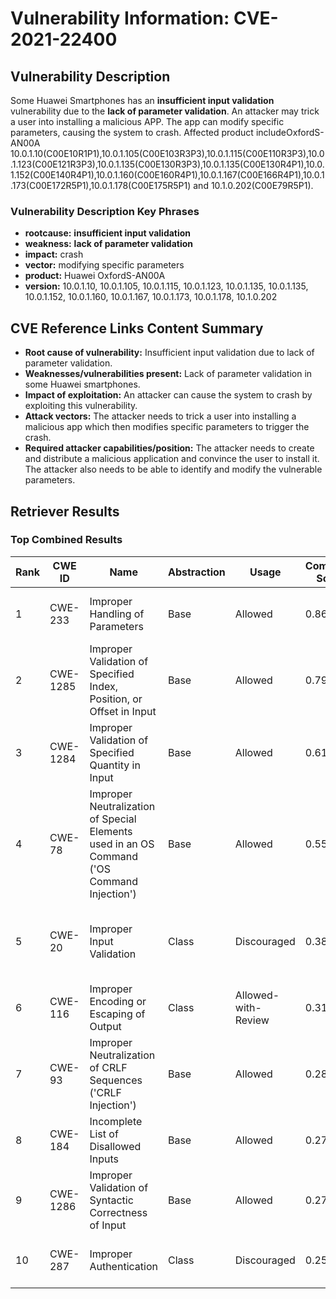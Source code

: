 # Vulnerability Information: CVE-2021-22400

## Vulnerability Description
Some Huawei Smartphones has an **insufficient input validation** vulnerability due to the **lack of parameter validation**. An attacker may trick a user into installing a malicious APP. The app can modify specific parameters, causing the system to crash. Affected product includeOxfordS-AN00A 10.0.1.10(C00E10R1P1),10.0.1.105(C00E103R3P3),10.0.1.115(C00E110R3P3),10.0.1.123(C00E121R3P3),10.0.1.135(C00E130R3P3),10.0.1.135(C00E130R4P1),10.0.1.152(C00E140R4P1),10.0.1.160(C00E160R4P1),10.0.1.167(C00E166R4P1),10.0.1.173(C00E172R5P1),10.0.1.178(C00E175R5P1) and 10.1.0.202(C00E79R5P1).

### Vulnerability Description Key Phrases
- **rootcause:** **insufficient input validation**
- **weakness:** **lack of parameter validation**
- **impact:** crash
- **vector:** modifying specific parameters
- **product:** Huawei OxfordS-AN00A
- **version:** 10.0.1.10, 10.0.1.105, 10.0.1.115, 10.0.1.123, 10.0.1.135, 10.0.1.135, 10.0.1.152, 10.0.1.160, 10.0.1.167, 10.0.1.173, 10.0.1.178, 10.1.0.202

## CVE Reference Links Content Summary
- **Root cause of vulnerability:** Insufficient input validation due to lack of parameter validation.
- **Weaknesses/vulnerabilities present:** Lack of parameter validation in some Huawei smartphones.
- **Impact of exploitation:** An attacker can cause the system to crash by exploiting this vulnerability.
- **Attack vectors:** The attacker needs to trick a user into installing a malicious app which then modifies specific parameters to trigger the crash.
- **Required attacker capabilities/position:** The attacker needs to create and distribute a malicious application and convince the user to install it. The attacker also needs to be able to identify and modify the vulnerable parameters.

## Retriever Results

### Top Combined Results

| Rank | CWE ID | Name | Abstraction | Usage | Combined Score | Retrievers | Individual Scores |
|------|--------|------|-------------|-------|---------------|------------|-------------------|
| 1 | CWE-233 | Improper Handling of Parameters | Base | Allowed | 0.8613 | dense, sparse | dense: 0.578, sparse: 1.000 |
| 2 | CWE-1285 | Improper Validation of Specified Index, Position, or Offset in Input | Base | Allowed | 0.7961 | dense, sparse, graph | dense: 0.571, sparse: 0.507, graph: 0.616 |
| 3 | CWE-1284 | Improper Validation of Specified Quantity in Input | Base | Allowed | 0.6161 | sparse, graph | sparse: 0.526, graph: 0.882 |
| 4 | CWE-78 | Improper Neutralization of Special Elements used in an OS Command ('OS Command Injection') | Base | Allowed | 0.5542 | dense, sparse | dense: 0.532, sparse: 0.504 |
| 5 | CWE-20 | Improper Input Validation | Class | Discouraged | 0.3811 | dense, sparse, graph | dense: 0.593, sparse: 0.566, graph: 0.645 |
| 6 | CWE-116 | Improper Encoding or Escaping of Output | Class | Allowed-with-Review | 0.3155 | sparse, graph | sparse: 0.532, graph: 0.652 |
| 7 | CWE-93 | Improper Neutralization of CRLF Sequences ('CRLF Injection') | Base | Allowed | 0.2837 | sparse | sparse: 0.496 |
| 8 | CWE-184 | Incomplete List of Disallowed Inputs | Base | Allowed | 0.2748 | sparse | sparse: 0.480 |
| 9 | CWE-1286 | Improper Validation of Syntactic Correctness of Input | Base | Allowed | 0.2744 | sparse | sparse: 0.480 |
| 10 | CWE-287 | Improper Authentication | Class | Discouraged | 0.2549 | dense, sparse | dense: 0.552, sparse: 0.513 |

